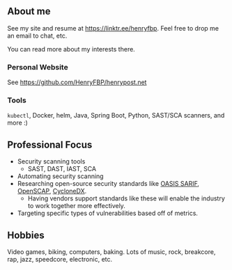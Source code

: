 ## About me

See my site and resume at <https://linktr.ee/henryfbp>. Feel free to drop me an email to chat, etc.

You can read more about my interests there.

### Personal Website

See <https://github.com/HenryFBP/henrypost.net>

### Tools

`kubectl`, Docker, helm, Java, Spring Boot, Python, SAST/SCA scanners, and more :)

<!-- [Currently making fun Python scripts](https://github.com/henryfbp/fgfgwk), and [working on HTB](https://www.hackthebox.com/profile/517271).   -->

<!-- [Previously worked on a silly ASCII game.](https://github.com/HenryFBP/LithicRivers) -->

## Professional Focus

- Security scanning tools
  - SAST, DAST, IAST, SCA
- Automating security scanning
- Researching open-source security standards like [OASIS SARIF](https://www.oasis-open.org/committees/sarif/), [OpenSCAP](https://www.open-scap.org/features/standards/), [CycloneDX](https://cyclonedx.org/).
  - Having vendors support standards like these will enable the industry to work together more effectively. 
- Targeting specific types of vulnerabilities based off of metrics.

<!-- 
## Github Stats

<div>
    <a href="https://github-readme-stats.vercel.app">
        <img width="49%" alt="Stats" src="https://github-readme-stats.vercel.app/api?&count_private=true&include_all_commits=true&username=henryfbp&theme=onedark&custom_title=GitHub+Stats&hide_border=true"/>
    </a>
    <a href="https://github-readme-streak-stats.herokuapp.com">
        <img width="49%" alt="Streak Stats" src="https://github-readme-streak-stats.herokuapp.com/?user=henryfbp&theme=onedark&hide_border=true"/>
    </a>
    <a href="https://github.com/ryo-ma/github-profile-trophy">
        <img width="98%" alt="Trophy" src="https://github-profile-trophy.vercel.app/?username=henryfbp&row=4&theme=onedark&no-frame=true"/>
    </a>
</div>

-->

## Hobbies

Video games, biking, computers, baking. Lots of music, rock, breakcore, rap, jazz, speedcore, electronic, etc.
